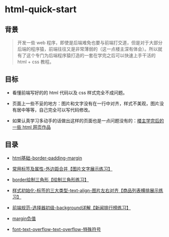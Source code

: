 # html-quick-start

## 背景

> 开发一些 web 程序，即使是后端难免也要与前端打交道，但是对于大部分后端的程序猿，前端往往又是非常薄弱的（这一点楼主深有体会）。所以就有了这个专门为后端程序猿打造的一套在学完之后可以快速上手干活的 html + css 教程。

## 目标

* 看懂前端写好的的 html 代码以及 css 样式完全不成问题。

* 页面上一些不妥的地方：图片和文字没有在一行中对齐，样式不美观，图片没有居中等等，自己完全可以写代码修改。

* 如果认真学习多动手的话做出这样的页面也是一点问题没有的：[楼主学完后的一些 html 网页作品](https://github.com/MrQuJL/html-works "楼主学完后的一些 html 网页作品")

## 目录

* [html基础-border-padding-margin](https://github.com/MrQuJL/html-quick-start/blob/master/01_html基础-border-padding-margin/README.md "html基础-border-padding-margin")

* [常用标签及属性-外边距合并【图片文字展示练习】](https://github.com/MrQuJL/html-quick-start/blob/master/02_常用标签及属性-外边距合并/README.md "常用标签及属性-外边距合并")

* [border绘制三角形【绘制三角形练习】](https://github.com/MrQuJL/html-quick-start/blob/master/03_border绘制三角形/README.md "border绘制三角形")

* [样式初始化-标签的三大类型-text-align-图片左右对齐【商品列表横排展示练习】](https://github.com/MrQuJL/html-quick-start/blob/master/04_样式初始化-标签的三大类型-text-align/README.md "样式初始化-标签的三大类型-text-align-图片左右对齐")

* [前端规范-选择器初级-background详解【新闻排行榜练习】](https://github.com/MrQuJL/html-quick-start/blob/master/05_前端规范-选择器初级-background详解/README.md "前端规范-选择器初级-background详解")

* [margin负值](https://github.com/MrQuJL/html-quick-start/blob/master/06_margin负值/README.md "margin负值")

* [font-text-overflow-text-overflow-特殊符号](https://github.com/MrQuJL/html-quick-start/blob/master/07_font-text-overflow-text-overflow-特殊符号/README.md "font-text-overflow-text-overflow-特殊符号")




